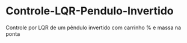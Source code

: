 # Controle-LQR-Pendulo-Invertido
Controle por LQR de um pêndulo invertido com carrinho  % e massa na ponta
